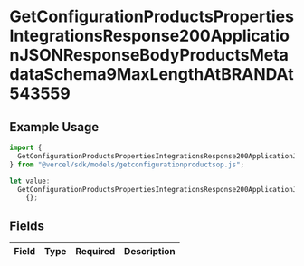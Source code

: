 # GetConfigurationProductsPropertiesIntegrationsResponse200ApplicationJSONResponseBodyProductsMetadataSchema9MaxLengthAtBRANDAt543559

## Example Usage

```typescript
import {
  GetConfigurationProductsPropertiesIntegrationsResponse200ApplicationJSONResponseBodyProductsMetadataSchema9MaxLengthAtBRANDAt543559,
} from "@vercel/sdk/models/getconfigurationproductsop.js";

let value:
  GetConfigurationProductsPropertiesIntegrationsResponse200ApplicationJSONResponseBodyProductsMetadataSchema9MaxLengthAtBRANDAt543559 =
    {};
```

## Fields

| Field       | Type        | Required    | Description |
| ----------- | ----------- | ----------- | ----------- |